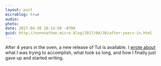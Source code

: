 ```yaml
---
layout: post
microblog: true
audio: 
photo: 
date: 2017-04-30 10:14:50 -0700
guid: http://nnnnnathan.micro.blog/2017/04/30/after-years-in.html
---
```

After 4 years in the oven, a new release of Tut is available. I [wrote about](https://www.yergler.net/blog/2017/04/30/technical-documentation-with-tut/) what I was trying to accomplish, what took so long, and how I finally just gave up and started writing.

